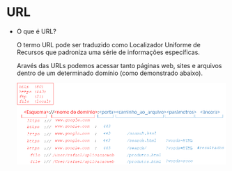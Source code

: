 # URL

- O que é URL?
    
    O termo URL pode ser traduzido como Localizador Uniforme de Recursos que padroniza uma série de informações específicas.
    
    Aravés das URLs podemos acessar tanto páginas web, sites e arquivos dentro de um determinado domínio (como demonstrado abaixo).
    
    ![Untitled](URL%20c351ef017403433e82d2fb8580f9db2d/Untitled.png)